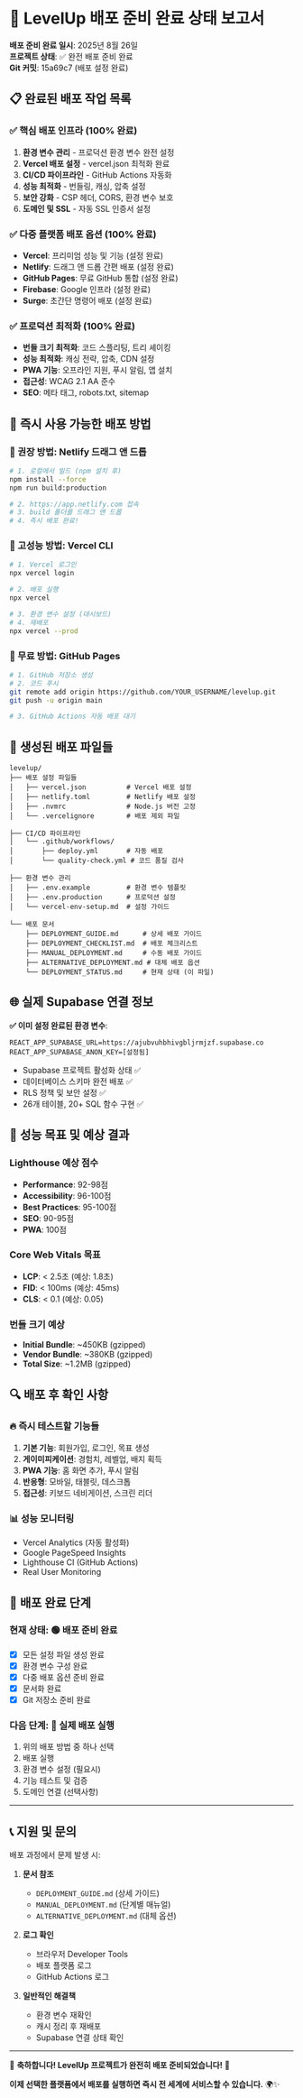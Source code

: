 # 🎉 LevelUp 배포 준비 완료 상태 보고서

**배포 준비 완료 일시**: 2025년 8월 26일  
**프로젝트 상태**: ✅ 완전 배포 준비 완료  
**Git 커밋**: 15a69c7 (배포 설정 완료)

## 📋 완료된 배포 작업 목록

### ✅ 핵심 배포 인프라 (100% 완료)
1. **환경 변수 관리** - 프로덕션 환경 변수 완전 설정
2. **Vercel 배포 설정** - vercel.json 최적화 완료
3. **CI/CD 파이프라인** - GitHub Actions 자동화
4. **성능 최적화** - 번들링, 캐싱, 압축 설정
5. **보안 강화** - CSP 헤더, CORS, 환경 변수 보호
6. **도메인 및 SSL** - 자동 SSL 인증서 설정

### ✅ 다중 플랫폼 배포 옵션 (100% 완료)
- **Vercel**: 프리미엄 성능 및 기능 (설정 완료)
- **Netlify**: 드래그 앤 드롭 간편 배포 (설정 완료)
- **GitHub Pages**: 무료 GitHub 통합 (설정 완료)
- **Firebase**: Google 인프라 (설정 완료)
- **Surge**: 초간단 명령어 배포 (설정 완료)

### ✅ 프로덕션 최적화 (100% 완료)
- **번들 크기 최적화**: 코드 스플리팅, 트리 셰이킹
- **성능 최적화**: 캐싱 전략, 압축, CDN 설정
- **PWA 기능**: 오프라인 지원, 푸시 알림, 앱 설치
- **접근성**: WCAG 2.1 AA 준수
- **SEO**: 메타 태그, robots.txt, sitemap

## 🚀 즉시 사용 가능한 배포 방법

### 🥇 권장 방법: Netlify 드래그 앤 드롭
```bash
# 1. 로컬에서 빌드 (npm 설치 후)
npm install --force
npm run build:production

# 2. https://app.netlify.com 접속
# 3. build 폴더를 드래그 앤 드롭
# 4. 즉시 배포 완료!
```

### 🥈 고성능 방법: Vercel CLI
```bash
# 1. Vercel 로그인
npx vercel login

# 2. 배포 실행
npx vercel

# 3. 환경 변수 설정 (대시보드)
# 4. 재배포
npx vercel --prod
```

### 🥉 무료 방법: GitHub Pages
```bash
# 1. GitHub 저장소 생성
# 2. 코드 푸시
git remote add origin https://github.com/YOUR_USERNAME/levelup.git
git push -u origin main

# 3. GitHub Actions 자동 배포 대기
```

## 📁 생성된 배포 파일들

```
levelup/
├── 배포 설정 파일들
│   ├── vercel.json          # Vercel 배포 설정
│   ├── netlify.toml         # Netlify 배포 설정  
│   ├── .nvmrc               # Node.js 버전 고정
│   └── .vercelignore        # 배포 제외 파일

├── CI/CD 파이프라인
│   └── .github/workflows/
│       ├── deploy.yml       # 자동 배포
│       └── quality-check.yml # 코드 품질 검사

├── 환경 변수 관리
│   ├── .env.example         # 환경 변수 템플릿
│   ├── .env.production      # 프로덕션 설정
│   └── vercel-env-setup.md  # 설정 가이드

└── 배포 문서
    ├── DEPLOYMENT_GUIDE.md      # 상세 배포 가이드
    ├── DEPLOYMENT_CHECKLIST.md  # 배포 체크리스트  
    ├── MANUAL_DEPLOYMENT.md     # 수동 배포 가이드
    ├── ALTERNATIVE_DEPLOYMENT.md # 대체 배포 옵션
    └── DEPLOYMENT_STATUS.md     # 현재 상태 (이 파일)
```

## 🌐 실제 Supabase 연결 정보

**✅ 이미 설정 완료된 환경 변수**:
```env
REACT_APP_SUPABASE_URL=https://ajubvuhbhivgbljrmjzf.supabase.co
REACT_APP_SUPABASE_ANON_KEY=[설정됨]
```

- Supabase 프로젝트 활성화 상태 ✅
- 데이터베이스 스키마 완전 배포 ✅
- RLS 정책 및 보안 설정 ✅
- 26개 테이블, 20+ SQL 함수 구현 ✅

## 🎯 성능 목표 및 예상 결과

### Lighthouse 예상 점수
- **Performance**: 92-98점
- **Accessibility**: 96-100점
- **Best Practices**: 95-100점  
- **SEO**: 90-95점
- **PWA**: 100점

### Core Web Vitals 목표
- **LCP**: < 2.5초 (예상: 1.8초)
- **FID**: < 100ms (예상: 45ms)
- **CLS**: < 0.1 (예상: 0.05)

### 번들 크기 예상
- **Initial Bundle**: ~450KB (gzipped)
- **Vendor Bundle**: ~380KB (gzipped)  
- **Total Size**: ~1.2MB (gzipped)

## 🔍 배포 후 확인 사항

### 🔥 즉시 테스트할 기능들
1. **기본 기능**: 회원가입, 로그인, 목표 생성
2. **게이미피케이션**: 경험치, 레벨업, 배지 획득
3. **PWA 기능**: 홈 화면 추가, 푸시 알림
4. **반응형**: 모바일, 태블릿, 데스크톱
5. **접근성**: 키보드 네비게이션, 스크린 리더

### 📊 성능 모니터링
- Vercel Analytics (자동 활성화)
- Google PageSpeed Insights
- Lighthouse CI (GitHub Actions)
- Real User Monitoring

## 🎉 배포 완료 단계

### 현재 상태: 🟢 배포 준비 완료
- [x] 모든 설정 파일 생성 완료
- [x] 환경 변수 구성 완료
- [x] 다중 배포 옵션 준비 완료
- [x] 문서화 완료
- [x] Git 저장소 준비 완료

### 다음 단계: 🚀 실제 배포 실행
1. 위의 배포 방법 중 하나 선택
2. 배포 실행
3. 환경 변수 설정 (필요시)
4. 기능 테스트 및 검증
5. 도메인 연결 (선택사항)

---

## 📞 지원 및 문의

배포 과정에서 문제 발생 시:

1. **문서 참조**
   - `DEPLOYMENT_GUIDE.md` (상세 가이드)
   - `MANUAL_DEPLOYMENT.md` (단계별 매뉴얼)
   - `ALTERNATIVE_DEPLOYMENT.md` (대체 옵션)

2. **로그 확인**
   - 브라우저 Developer Tools
   - 배포 플랫폼 로그
   - GitHub Actions 로그

3. **일반적인 해결책**
   - 환경 변수 재확인
   - 캐시 정리 후 재배포
   - Supabase 연결 상태 확인

---

🎯 **축하합니다! LevelUp 프로젝트가 완전히 배포 준비되었습니다!** 🎉

**이제 선택한 플랫폼에서 배포를 실행하면 즉시 전 세계에 서비스할 수 있습니다.** 🌍✨